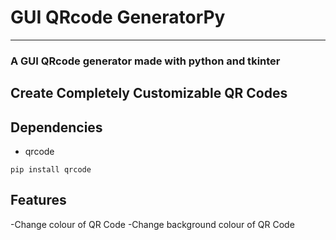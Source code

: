 # GUI QRcode GeneratorPy
--------------------------
### A GUI QRcode generator made with python and tkinter
## Create Completely Customizable QR Codes

## Dependencies
- qrcode

```pip install qrcode```

## Features
-Change colour of QR Code
-Change background colour of QR Code

